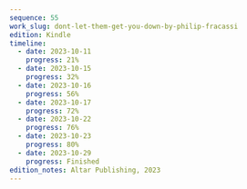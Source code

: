 ```yaml
---
sequence: 55
work_slug: dont-let-them-get-you-down-by-philip-fracassi
edition: Kindle
timeline:
  - date: 2023-10-11
    progress: 21%
  - date: 2023-10-15
    progress: 32%
  - date: 2023-10-16
    progress: 56%
  - date: 2023-10-17
    progress: 72%
  - date: 2023-10-22
    progress: 76%
  - date: 2023-10-23
    progress: 80%
  - date: 2023-10-29
    progress: Finished
edition_notes: Altar Publishing, 2023
---
```

